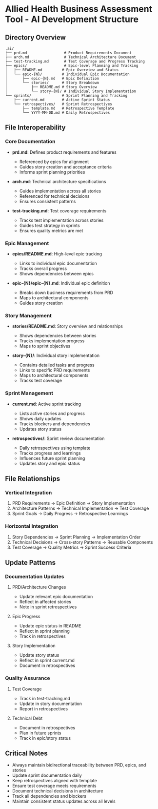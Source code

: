 # Allied Health Business Assessment Tool - AI Development Structure

## Directory Overview
```
.ai/
├── prd.md                 # Product Requirements Document
├── arch.md                # Technical Architecture Document
├── test-tracking.md       # Test Coverage and Progress Tracking
├── epics/                 # Epic-level Planning and Tracking
│   ├── README.md         # Epic Overview and Status
│   └── epic-{N}/         # Individual Epic Documentation
│       ├── epic-{N}.md   # Epic Definition
│       └── stories/      # Story Breakdown
│           ├── README.md # Story Overview
│           └── story-{N}/ # Individual Story Implementation
└── sprints/              # Sprint Planning and Tracking
    ├── current.md        # Active Sprint Status
    └── retrospectives/   # Sprint Retrospectives
        ├── template.md   # Retrospective Template
        └── YYYY-MM-DD.md # Daily Retrospectives
```

## File Interoperability

### Core Documentation
- **prd.md**: Defines product requirements and features
  - Referenced by epics for alignment
  - Guides story creation and acceptance criteria
  - Informs sprint planning priorities

- **arch.md**: Technical architecture specifications
  - Guides implementation across all stories
  - Referenced for technical decisions
  - Ensures consistent patterns

- **test-tracking.md**: Test coverage requirements
  - Tracks test implementation across stories
  - Guides test strategy in sprints
  - Ensures quality metrics are met

### Epic Management
- **epics/README.md**: High-level epic tracking
  - Links to individual epic documentation
  - Tracks overall progress
  - Shows dependencies between epics

- **epic-{N}/epic-{N}.md**: Individual epic definition
  - Breaks down business requirements from PRD
  - Maps to architectural components
  - Guides story creation

### Story Management
- **stories/README.md**: Story overview and relationships
  - Shows dependencies between stories
  - Tracks implementation progress
  - Maps to sprint objectives

- **story-{N}/**: Individual story implementation
  - Contains detailed tasks and progress
  - Links to specific PRD requirements
  - Maps to architectural components
  - Tracks test coverage

### Sprint Management
- **current.md**: Active sprint tracking
  - Lists active stories and progress
  - Shows daily updates
  - Tracks blockers and dependencies
  - Updates story status

- **retrospectives/**: Sprint review documentation
  - Daily retrospectives using template
  - Tracks progress and learnings
  - Influences future sprint planning
  - Updates story and epic status

## File Relationships

### Vertical Integration
1. PRD Requirements → Epic Definition → Story Implementation
2. Architecture Patterns → Technical Implementation → Test Coverage
3. Sprint Goals → Daily Progress → Retrospective Learnings

### Horizontal Integration
1. Story Dependencies → Sprint Planning → Implementation Order
2. Technical Decisions → Cross-story Patterns → Reusable Components
3. Test Coverage → Quality Metrics → Sprint Success Criteria

## Update Patterns

### Documentation Updates
1. PRD/Architecture Changes
   - Update relevant epic documentation
   - Reflect in affected stories
   - Note in sprint retrospectives

2. Epic Progress
   - Update epic status in README
   - Reflect in sprint planning
   - Track in retrospectives

3. Story Implementation
   - Update story status
   - Reflect in sprint current.md
   - Document in retrospectives

### Quality Assurance
1. Test Coverage
   - Track in test-tracking.md
   - Update in story documentation
   - Report in retrospectives

2. Technical Debt
   - Document in retrospectives
   - Plan in future sprints
   - Track in epic/story status

## Critical Notes
- Always maintain bidirectional traceability between PRD, epics, and stories
- Update sprint documentation daily
- Keep retrospectives aligned with template
- Ensure test coverage meets requirements
- Document technical decisions in architecture
- Track all dependencies and blockers
- Maintain consistent status updates across all levels 